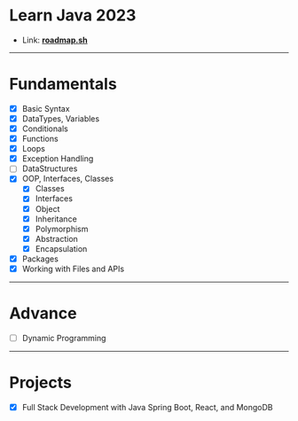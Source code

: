 # Learn Java 2023

- Link: **[roadmap.sh](https://roadmap.sh/java/)**

---

# Fundamentals

- [x] Basic Syntax
- [x] DataTypes, Variables
- [x] Conditionals
- [x] Functions
- [x] Loops
- [x] Exception Handling
- [ ] DataStructures
- [x] OOP, Interfaces, Classes
  - [x] Classes
  - [x] Interfaces
  - [x] Object
  - [x] Inheritance
  - [x] Polymorphism
  - [x] Abstraction
  - [x] Encapsulation
- [x] Packages
- [x] Working with Files and APIs

---

# Advance

- [ ] Dynamic Programming

---

# Projects

- [x] Full Stack Development with Java Spring Boot, React, and MongoDB
